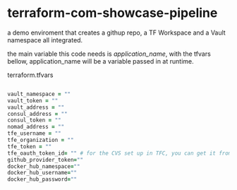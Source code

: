 # terraform-com-showcase-pipeline
a demo enviroment that creates a githup repo, a TF Workspace and a Vault namespace all integrated.

the main variable this code needs is *application_name*, with the tfvars bellow, application_name will be a variable passed in at runtime.




terraform.tfvars
```ruby

vault_namespace = ""
vault_token = ""
vault_address = ""
consul_address = ""
consul_token = ""
nomad_address = ""
tfe_username = ""
tfe_organization = ""
tfe_token = ""
tfe_oauth_token_id= "" # for the CVS set up in TFC, you can get it from the settings page under VCS providers
github_provider_token=""
docker_hub_namespace=""
docker_hub_username=""
docker_hub_password=""

```